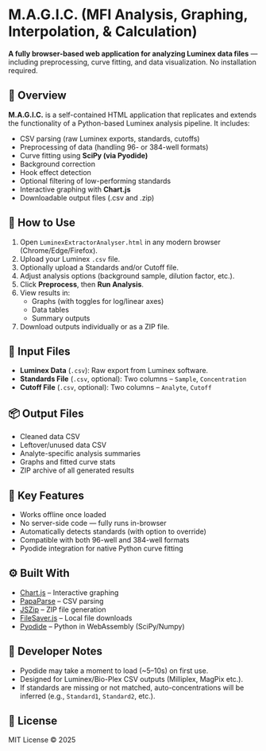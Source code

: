 # M.A.G.I.C. (MFI Analysis, Graphing, Interpolation, & Calculation)

**A fully browser-based web application for analyzing Luminex data files** — including preprocessing, curve fitting, and data visualization. No installation required.

## 🚀 Overview

**M.A.G.I.C.** is a self-contained HTML application that replicates and extends the functionality of a Python-based Luminex analysis pipeline. It includes:

- CSV parsing (raw Luminex exports, standards, cutoffs)
- Preprocessing of data (handling 96- or 384-well formats)
- Curve fitting using **SciPy (via Pyodide)**
- Background correction
- Hook effect detection
- Optional filtering of low-performing standards
- Interactive graphing with **Chart.js**
- Downloadable output files (.csv and .zip)

## 🔧 How to Use

1. Open `LuminexExtractorAnalyser.html` in any modern browser (Chrome/Edge/Firefox).
2. Upload your Luminex `.csv` file.
3. Optionally upload a Standards and/or Cutoff file.
4. Adjust analysis options (background sample, dilution factor, etc.).
5. Click **Preprocess**, then **Run Analysis**.
6. View results in:
   - Graphs (with toggles for log/linear axes)
   - Data tables
   - Summary outputs
7. Download outputs individually or as a ZIP file.

## 📁 Input Files

- **Luminex Data** (`.csv`): Raw export from Luminex software.
- **Standards File** (`.csv`, optional): Two columns – `Sample`, `Concentration`
- **Cutoff File** (`.csv`, optional): Two columns – `Analyte`, `Cutoff`

## 📦 Output Files

- Cleaned data CSV
- Leftover/unused data CSV
- Analyte-specific analysis summaries
- Graphs and fitted curve stats
- ZIP archive of all generated results

## 🧪 Key Features

- Works offline once loaded
- No server-side code — fully runs in-browser
- Automatically detects standards (with option to override)
- Compatible with both 96-well and 384-well formats
- Pyodide integration for native Python curve fitting

## ⚙️ Built With

- [Chart.js](https://www.chartjs.org/) – Interactive graphing
- [PapaParse](https://www.papaparse.com/) – CSV parsing
- [JSZip](https://stuk.github.io/jszip/) – ZIP file generation
- [FileSaver.js](https://github.com/eligrey/FileSaver.js/) – Local file downloads
- [Pyodide](https://pyodide.org/) – Python in WebAssembly (SciPy/Numpy)

## 🧠 Developer Notes

- Pyodide may take a moment to load (~5–10s) on first use.
- Designed for Luminex/Bio-Plex CSV outputs (Milliplex, MagPix etc.).
- If standards are missing or not matched, auto-concentrations will be inferred (e.g., `Standard1`, `Standard2`, etc.).

## 📜 License

MIT License © 2025